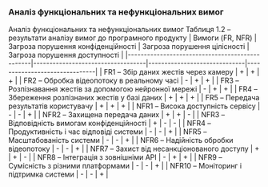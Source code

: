 ### Аналіз функціональних та нефункціональних вимог
Аналіз функціональних та нефункціональних вимог
Таблиця 1.2 – результати аналізу вимог до програмного продукту
| Вимоги (FR, NFR)                               | Загроза порушення конфіденційності | Загроза порушення цілісності | Загроза порушення доступності |
|------------------------------------------------|-----------------------------------|------------------------------|-------------------------------|
| FR1 – Збір даних жестів через камеру           | +                                 | +                            | +                             |
| FR2 – Обробка відеопотоку в реальному часі     | -                                 | +                            | +                             |
| FR3 – Розпізнавання жестів за допомогою нейронної мережі | -                                 | +                            | +                             |
| FR4 – Збереження розпізнаних жестів у базі даних | +                                 | +                            | +                             |
| FR5 – Передача результатів користувачу         | +                                 | +                            | +                             |
| NFR1 – Висока доступність сервісу              | -                                 | -                            | +                             |
| NFR2 – Захищена передача даних                 | +                                 | +                            | -                             |
| NFR3 – Відповідність вимогам конфіденційності  | +                                 | -                            | -                             |
| NFR4 – Продуктивність і час відповіді системи  | -                                 | -                            | +                             |
| NFR5 – Масштабованість системи                 | -                                 | -                            | +                             |
| NFR6 – Надійність обробки відеопотоку          | -                                 | -                            | +                             |
| NFR7 – Захист від несанкціонованого доступу    | +                                 | +                            | -                             |
| NFR8 – Інтеграція з зовнішніми API             | -                                 | +                            | +                             |
| NFR9 – Сумісність з різними платформами        | -                                 | -                            | +                             |
| NFR10 – Моніторинг і підтримка системи         | -                                 | -                            | +                             |
